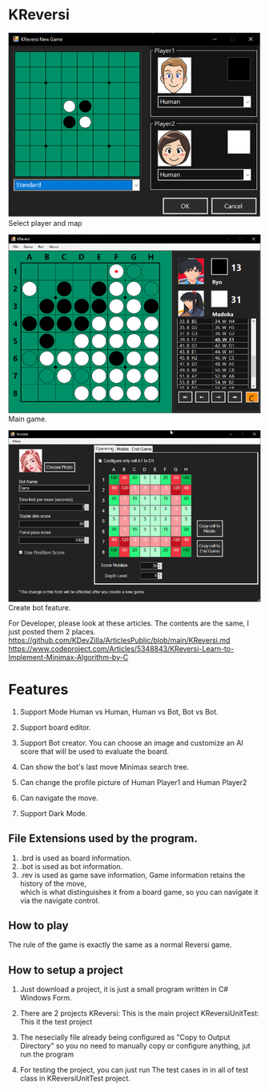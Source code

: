 # KReversi


![Game](https://github.com/KDevZilla/ImageUpload/blob/main/KReversi/001.png)  
Select player and map  

![Game](https://github.com/KDevZilla/ImageUpload/blob/main/KReversi/000_Main_KReversi.png)  
Main game.  


![Game](https://github.com/KDevZilla/ImageUpload/blob/main/KReversi/Create_Bot.png)  
Create bot feature.  

For Developer, please look at these articles.
The contents are the same, I just posted them 2 places.
https://github.com/KDevZilla/ArticlesPublic/blob/main/KReversi.md  
https://www.codeproject.com/Articles/5348843/KReversi-Learn-to-Implement-Minimax-Algorithm-by-C  


# Features 
1. Support Mode Human vs Human, Human vs Bot, Bot vs Bot.
2. Support board editor. 
3. Support Bot creator. You can choose an image and customize an AI score
		that will be used to evaluate the board.
		
4. Can show the bot's last move Minimax search tree.
5. Can change the profile picture of Human Player1 and Human Player2
6. Can navigate the move.
7. Support Dark Mode.

## File Extensions used by the program.
1. .brd is used as board information.
2. .bot is used as bot information. 
3. .rev is used as game save information, Game information retains the history of the move,   
which is what distinguishes it from a board game, so you can navigate it via the navigate control.

## How to play ##
The rule of the game is exactly the same as a normal Reversi game.

## How to setup a project
1. Just download a project, it is just a small program written in C# Windows Form.
2. There are 2 projects
      KReversi: This is the main project
      KReversiUnitTest: This it the test project

3. The nesecially file already being configured as "Copy to Output Directory" so you no need to manually 
copy or configure anything, jut run the program
4. For testing the project, you can just run The test cases in in all of test class in KReversiUnitTest project.
